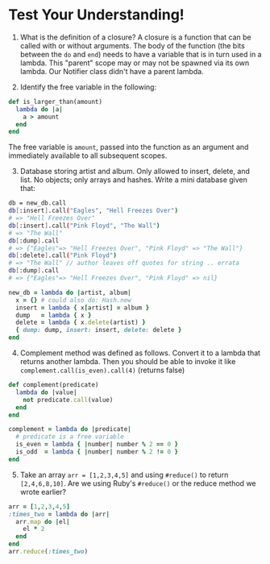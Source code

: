 # Test Your Understanding!

1. What is the definition of a closure?
A closure is a function that can be called with or without arguments. The body of the function (the bits between the `do` and `end`) needs to have a variable that is in turn used in a lambda. This "parent" scope may or may not be spawned via its own lambda. Our Notifier class didn't have a parent lambda.

2. Identify the free variable in the following:

```ruby
def is_larger_than(amount)
  lambda do |a|
    a > amount
  end
end
```

The free variable is `amount`, passed into the function as an argument and immediately available to all subsequent scopes.

3. Database storing artist and album. Only allowed to insert, delete, and list. No objects; only arrays and hashes. Write a mini database given that:

```bash
db = new_db.call
db[:insert].call("Eagles", "Hell Freezes Over")
# => "Hell Freezes Over"
db[:insert].call("Pink Floyd", "The Wall")
# => "The Wall"
db[:dump].call
# => {"Eagles"=> "Hell Freezes Over", "Pink Floyd" => "The Wall"}
db[:delete].call("Pink Floyd")
# => "The Wall" // author leaves off quotes for string .. errata
db[:dump].call
# => {"Eagles"=> "Hell Freezes Over", "Pink Floyd" => nil}
```

```ruby
new_db = lambda do |artist, album|
  x = {} # could also do: Hash.new
  insert = lambda { x[artist] = album }
  dump   = lambda { x }
  delete = lambda { x.delete(artist) }
  { dump: dump, insert: insert, delete: delete }
end
```

4. Complement method was defined as follows. Convert it to a lambda that returns another lambda. Then you should be able to invoke it like `complement.call(is_even).call(4)` (returns false)

```ruby
def complement(predicate)
  lambda do |value|
    not predicate.call(value)
  end
end
```

```ruby
complement = lambda do |predicate|
  # predicate is a free variable
  is_even = lambda { |number| number % 2 == 0 }
  is_odd  = lambda { |number| number % 2 != 0 }
end
```

5. Take an array `arr = [1,2,3,4,5]` and using `#reduce()` to return `[2,4,6,8,10]`. Are we using Ruby's `#reduce()` or the reduce method we wrote earlier?

```ruby
arr = [1,2,3,4,5]
:times_two = lambda do |arr|
  arr.map do |el|
    el * 2
  end
end
arr.reduce(:times_two)
```
